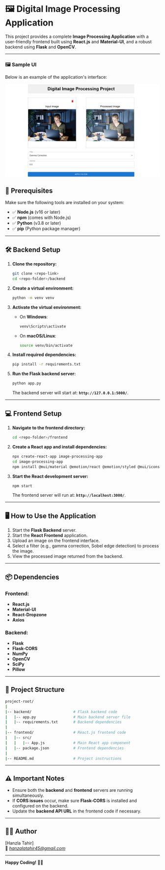 # 🖼️ **Digital Image Processing Application**

This project provides a complete **Image Processing Application** with a user-friendly frontend built using **React.js** and **Material-UI**, and a robust backend using **Flask** and **OpenCV**.

---

### 🖼️ Sample UI
Below is an example of the application's interface:

![Sample UI](./Sample_Ui.png)

## 🚀 **Prerequisites**

Make sure the following tools are installed on your system:

- ✅ **Node.js** (v16 or later)
- ✅ **npm** (comes with Node.js)
- ✅ **Python** (v3.8 or later)
- ✅ **pip** (Python package manager)

---

## 🛠️ **Backend Setup**

1. **Clone the repository:**
   ```bash
   git clone <repo-link>
   cd <repo-folder>/backend
   ```

2. **Create a virtual environment:**
   ```bash
   python -m venv venv
   ```

3. **Activate the virtual environment:**
   - On **Windows**:
     ```bash
     venv\Scripts\activate
     ```
   - On **macOS/Linux**:
     ```bash
     source venv/bin/activate
     ```

4. **Install required dependencies:**
   ```bash
   pip install -r requirements.txt
   ```

5. **Run the Flask backend server:**
   ```bash
   python app.py
   ```
   The backend server will start at: **`http://127.0.0.1:5000/`**.

---

## 💻 **Frontend Setup**

1. **Navigate to the frontend directory:**
   ```bash
   cd <repo-folder>/frontend
   ```

2. **Create a React app and install dependencies:**
   ```bash
   npx create-react-app image-processing-app
   cd image-processing-app
   npm install @mui/material @emotion/react @emotion/styled @mui/icons-material react-dropzone axios
   ```

3. **Start the React development server:**
   ```bash
   npm start
   ```
   The frontend server will run at: **`http://localhost:3000/`**.

---

## 🖥️ **How to Use the Application**

1. Start the **Flask Backend** server.
2. Start the **React Frontend** application.
3. Upload an image on the frontend interface.
4. Select a filter (e.g., gamma correction, Sobel edge detection) to process the image.
5. View the processed image returned from the backend.

---

## 📦 **Dependencies**

### **Frontend:**
- **React.js**
- **Material-UI**
- **React-Dropzone**
- **Axios**

### **Backend:**
- **Flask**
- **Flask-CORS**
- **NumPy**
- **OpenCV**
- **SciPy**
- **Pillow**

---

## 📂 **Project Structure**

```bash
project-root/
|
|-- backend/                   # Flask backend code
|   |-- app.py                 # Main backend server file
|   |-- requirements.txt       # Backend dependencies
|
|-- frontend/                  # React.js frontend code
|   |-- src/
|   |   |-- App.js             # Main React app component
|   |-- package.json           # Frontend dependencies
|
|-- README.md                  # Project instructions
```

---

## ⚠️ **Important Notes**

- Ensure both the **backend** and **frontend** servers are running simultaneously.
- If **CORS issues** occur, make sure **Flask-CORS** is installed and configured on the backend.
- Update the **backend API URL** in the frontend code if necessary.

---

## 👨‍💻 **Author**

[Hanzla Tahir]  
📧 *hanzalatahir45@gmail.com*  


---

**Happy Coding!** 🚀🎉

